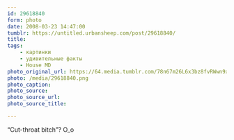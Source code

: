 ```yaml
---
id: 29618840
form: photo
date: 2008-03-23 14:47:00
tumblr: https://untitled.urbansheep.com/post/29618840/
title:
tags:
    - картинки
    - удивительные факты
    - House MD
photo_original_url: https://64.media.tumblr.com/78n67m26L6x3bz8fvRWwn9xy_640.png
photo: /media/29618840.png
photo_caption: 
photo_source:
photo_source_url:
photo_source_title:

---
```


<p>“Cut-throat bitch”? O_o</p>
